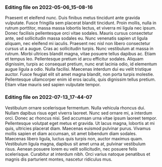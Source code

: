 

### Editing file on 2022-05-06_15-08-16

Praesent et eleifend nunc. Duis finibus metus tincidunt ante gravida vulputate. Fusce fringilla sem placerat blandit tincidunt. Proin mollis, nulla in rutrum porttitor, massa massa lobortis lectus, et viverra mi ligula nec ipsum. Donec facilisis pellentesque orci vitae sodales. Mauris cursus consectetur ante, sed sollicitudin massa sodales eu. Nunc venenatis sapien ut ligula aliquam, nec eleifend mi iaculis. Praesent nec nisl non libero consectetur cursus ut a augue. Cras ac sollicitudin turpis. Nunc vestibulum at massa in rutrum. Morbi ultrices blandit magna, vitae posuere tellus dapibus ac.
Etiam et tempus leo. Pellentesque pretium id arcu efficitur sodales. Aliquam dignissim, turpis ac consequat pretium, nunc erat lacinia odio, id elementum augue ligula a odio. Nulla facilisi. Maecenas interdum dui eu velit tristique auctor. Fusce feugiat elit sit amet magna blandit, non porta turpis molestie. Pellentesque ullamcorper enim id eros iaculis, quis dignissim tellus pretium. Etiam vitae mauris sed sapien vulputate tempor.




### Editing file on 2022-07-13_17-44-07

Vestibulum ornare scelerisque fermentum. Nulla vehicula rhoncus dui. Nullam dapibus risus eget viverra laoreet. Nunc sed ornare mi, a interdum orci. Donec ac rhoncus nisi. Sed accumsan urna vitae ipsum laoreet tempor. Pellentesque volutpat eget metus et gravida. Ut lacus magna, lobortis at mi quis, ultricies placerat diam. Maecenas euismod pulvinar purus. Vivamus mollis sapien et diam accumsan, sit amet bibendum diam sodales. Maecenas libero ligula, luctus quis turpis non, auctor maximus quam. Vestibulum ligula magna, dapibus sit amet urna at, pulvinar vestibulum risus. Aenean posuere lorem eu velit sollicitudin, nec posuere felis scelerisque. Curabitur at interdum nibh. Orci varius natoque penatibus et magnis dis parturient montes, nascetur ridiculus mus.


